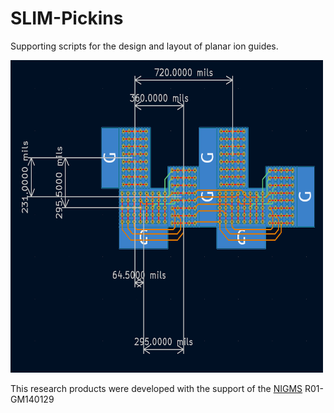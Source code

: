 # SLIM-Pickins
Supporting scripts for the design and layout of planar ion guides.

<img src="notebooks\TurnLayout.png" width=500 height=500 />

This research products were developed with the support of the [NIGMS](https://www.nigms.nih.gov/) R01-GM140129
